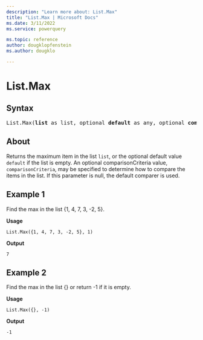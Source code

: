 ```yaml
---
description: "Learn more about: List.Max"
title: "List.Max | Microsoft Docs"
ms.date: 3/11/2022
ms.service: powerquery

ms.topic: reference
author: dougklopfenstein
ms.author: dougklo

---
```

# List.Max

## Syntax

<pre>
List.Max(<b>list</b> as list, optional <b>default</b> as any, optional <b>comparisonCriteria</b> as any, optional <b>includeNulls</b> as nullable logical) as any
</pre>
  
## About

Returns the maximum item in the list `list`, or the optional default value `default` if the list is empty. An optional comparisonCriteria value, `comparisonCriteria`, may be specified to determine how to compare the items in the list. If this parameter is null, the default comparer is used.

## Example 1

Find the max in the list {1, 4, 7, 3, -2, 5}.

**Usage**

```powerquery-m
List.Max({1, 4, 7, 3, -2, 5}, 1)
```

**Output**

`7`

## Example 2

Find the max in the list {} or return -1 if it is empty.

**Usage**

```powerquery-m
List.Max({}, -1)
```

**Output**

`-1`
